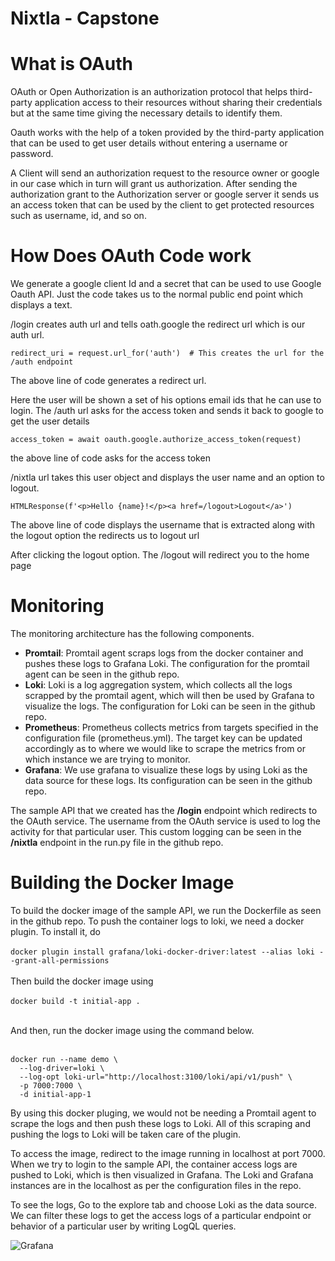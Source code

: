 # Nixtla - Capstone

# What is OAuth

OAuth or Open Authorization is an authorization protocol that helps third-party application access to their resources without sharing their credentials but at the same time giving the necessary details to identify them.

Oauth works with the help of a token provided by the third-party application that can be used to get user details without entering a username or password.

A Client will send an authorization request to the resource owner or google in our case which in turn will grant us authorization. After sending the authorization grant to the Authorization server or google server it sends us an access token that can be used by the client to get protected resources such as username, id, and so on.

# How Does OAuth Code work

We generate a google client Id and a secret that can be used to use Google Oauth API. Just the code takes us to the normal public end point which displays a text.

/login creates auth url and tells oath.google the redirect url which is our auth url.

```
redirect_uri = request.url_for('auth')  # This creates the url for the /auth endpoint
```

The above line of code generates a redirect url.</br>

Here the user will be shown a set of his options email ids that he can use to login. The /auth url asks for the access token and sends it back to google to get the user details

```
access_token = await oauth.google.authorize_access_token(request)
```

the above line of code asks for the access token

/nixtla url takes this user object and displays the user name and an option to logout.

```
HTMLResponse(f'<p>Hello {name}!</p><a href=/logout>Logout</a>')
```

The above line of code displays the username that is extracted along with the logout option the redirects us to logout url

After clicking the logout option. The /logout will redirect you to the home page


# Monitoring

The monitoring architecture has the following components. 

+ **Promtail**: Promtail agent scraps logs from the docker container and pushes these logs to Grafana Loki. The configuration for the promtail agent can be seen in the github repo.
+ **Loki**: Loki is a log aggregation system, which collects all the logs scrapped by the promtail agent, which will then be used by Grafana to visualize the logs. The configuration for Loki can be seen in the github repo.
+ **Prometheus**: Prometheus collects metrics from targets specified in the configuration file (prometheus.yml). The target key can be updated accordingly as to where we would like to scrape the metrics from or which instance we are trying to monitor.
+ **Grafana**: We use grafana to visualize these logs by using Loki as the data source for these logs. Its configuration can be seen in the github repo.

The sample API that we created has the **/login** endpoint which redirects to the OAuth service. The username from the OAuth service is used to log the activity for that particular user. This custom logging can be seen in the **/nixtla** endpoint in the run.py file in the github repo.

# Building the Docker Image

To build the docker image of the sample API, we run the Dockerfile as seen in the github repo. To push the container logs to loki, we need a docker plugin. To install it, do <br><br>
```docker plugin install grafana/loki-docker-driver:latest --alias loki --grant-all-permissions```<br><br>
Then build the docker image using<br><br>
```docker build -t initial-app .```<br><br>

And then, run the docker image using the command below.<br><br>

```
docker run --name demo \                             
  --log-driver=loki \
  --log-opt loki-url="http://localhost:3100/loki/api/v1/push" \
  -p 7000:7000 \
  -d initial-app-1
```

By using this docker pluging, we would not be needing a Promtail agent to scrape the logs and then push these logs to Loki. All of this scraping and pushing the logs to Loki will be taken care of the plugin.

To access the image, redirect to the image running in localhost at port 7000. When we try to login to the sample API, the container access logs are pushed to Loki, which is then visualized in Grafana. The Loki and Grafana instances are in the localhost as per the configuration files in the repo.

To see the logs, Go to the explore tab and choose Loki as the data source. We can filter these logs to get the access logs of a particular endpoint or behavior of a particular user by writing LogQL queries.

![Grafana](Grafana_Dashboard.png)
